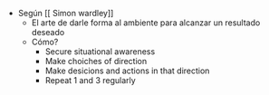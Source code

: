 - Según [[ Simon wardley]]
	- El arte de darle forma al ambiente para alcanzar un resultado deseado
	- Cómo?
		- Secure situational awareness
		- Make choiches of direction
		- Make desicions and actions in that direction
		- Repeat 1 and 3 regularly